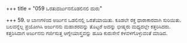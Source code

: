 +++
title = "059 ಒರತುದರ್ಜುನನೊಡಲಿನಲಿ ದುರು"

+++
59. ಆ ಬಾಣಗಳಿಂದ ಅರ್ಜುನ ಒಡಲಿನಲ್ಲಿ ಒರತೆಯಾಯಿತು. ಕೂಡಲೇ ರಕ್ತ ಧಾರಾಕಾರವಾಗಿ ಸುರಿಯಿತು. ಬಲವನ್ನೆಲ್ಲ ಪ್ರಯೋಗಿಸಿ ಅರ್ಜುನನು ಮಹಾಶರವನ್ನು ತೊಟ್ಟರೆ ಅದನ್ನು ಭೀಷ್ಮರು ಮಧ್ಯದಲ್ಲೇ ಕತ್ತರಿಸಿದರು. ಕತ್ತರಿಸಿದಾಗ ಅರ್ಜುನನು ಗರ್ಜಿಸುತ್ತ ಆಗ್ನೇಯಾಸ್ತ್ರವನ್ನು ಹೂಡಿ ಕುರುಸೇನೆ ಕಳವಳಗೊಳ್ಳುವಂತೆ ಮಾಡಿದ.
